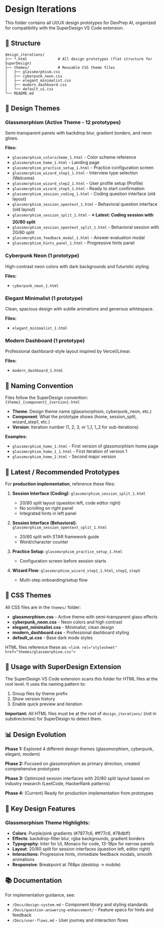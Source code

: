 # Design Iterations

This folder contains all UI/UX design prototypes for DevPrep AI, organized for compatibility with the SuperDesign VS Code extension.

## 📁 Structure

```
design_iterations/
├── *.html              # All design prototypes (flat structure for SuperDesign)
├── themes/             # Reusable CSS theme files
│   ├── glassmorphism.css
│   ├── cyberpunk_neon.css
│   ├── elegant_minimalist.css
│   ├── modern_dashboard.css
│   └── default_ui.css
└── README.md
```

## 🎨 Design Themes

### Glassmorphism (Active Theme - 12 prototypes)
Semi-transparent panels with backdrop blur, gradient borders, and neon glows.

**Files:**
- `glassmorphism_colorscheme_1.html` - Color scheme reference
- `glassmorphism_home_1.html` - Landing page
- `glassmorphism_practice_setup_1.html` - Practice configuration screen
- `glassmorphism_wizard_step1_1.html` - Interview type selection (Welcome)
- `glassmorphism_wizard_step2_1.html` - User profile setup (Profile)
- `glassmorphism_wizard_step5_1.html` - Ready to start confirmation
- `glassmorphism_session_coding_1.html` - Coding question interface (old layout)
- `glassmorphism_session_opentext_1.html` - Behavioral question interface (old layout)
- `glassmorphism_session_split_1.html` - **⭐ Latest: Coding session with 20/80 split**
- `glassmorphism_session_opentext_split_1.html` - Behavioral session with 20/80 split
- `glassmorphism_feedback_modal_1.html` - Answer evaluation modal
- `glassmorphism_hints_panel_1.html` - Progressive hints panel

### Cyberpunk Neon (1 prototype)
High-contrast neon colors with dark backgrounds and futuristic styling.

**Files:**
- `cyberpunk_neon_1.html`

### Elegant Minimalist (1 prototype)
Clean, spacious design with subtle animations and generous whitespace.

**Files:**
- `elegant_minimalist_1.html`

### Modern Dashboard (1 prototype)
Professional dashboard-style layout inspired by Vercel/Linear.

**Files:**
- `modern_dashboard_1.html`

## 📝 Naming Convention

Files follow the SuperDesign convention: `{theme}_{component}_{version}.html`

- **Theme**: Design theme name (glassmorphism, cyberpunk_neon, etc.)
- **Component**: What the prototype shows (home, session_split, wizard_step1, etc.)
- **Version**: Iteration number (1, 2, 3, or 1_1, 1_2 for sub-iterations)

**Examples:**
- `glassmorphism_home_1.html` - First version of glassmorphism home page
- `glassmorphism_home_1_1.html` - First iteration of version 1
- `glassmorphism_home_2.html` - Second major version

## 🎯 Latest / Recommended Prototypes

For **production implementation**, reference these files:

1. **Session Interface (Coding)**: `glassmorphism_session_split_1.html`
   - 20/80 split layout (question left, code editor right)
   - No scrolling on right panel
   - Integrated hints in left panel

2. **Session Interface (Behavioral)**: `glassmorphism_session_opentext_split_1.html`
   - 20/80 split with STAR framework guide
   - Word/character counter

3. **Practice Setup**: `glassmorphism_practice_setup_1.html`
   - Configuration screen before session starts

4. **Wizard Flow**: `glassmorphism_wizard_step1_1.html`, `step2`, `step5`
   - Multi-step onboarding/setup flow

## 🔧 CSS Themes

All CSS files are in the `themes/` folder:

- **glassmorphism.css** - Active theme with semi-transparent glass effects
- **cyberpunk_neon.css** - Neon colors and high contrast
- **elegant_minimalist.css** - Minimalist, clean design
- **modern_dashboard.css** - Professional dashboard styling
- **default_ui.css** - Base dark mode styles

HTML files reference these as: `<link rel="stylesheet" href="themes/glassmorphism.css">`

## 🚀 Usage with SuperDesign Extension

The SuperDesign VS Code extension scans this folder for HTML files at the root level. It uses the naming pattern to:

1. Group files by theme prefix
2. Show version history
3. Enable quick preview and iteration

**Important:** All HTML files must be at the root of `design_iterations/` (not in subdirectories) for SuperDesign to detect them.

## 📊 Design Evolution

**Phase 1:** Explored 4 different design themes (glassmorphism, cyberpunk, elegant, modern)

**Phase 2:** Focused on glassmorphism as primary direction, created comprehensive prototypes

**Phase 3:** Optimized session interfaces with 20/80 split layout based on industry research (LeetCode, HackerRank patterns)

**Phase 4:** (Current) Ready for production implementation from prototypes

## 🎨 Key Design Features

### Glassmorphism Theme Highlights:
- **Colors**: Purple/pink gradients (#7877c6, #ff77c6, #78dbff)
- **Effects**: backdrop-filter blur, rgba backgrounds, gradient borders
- **Typography**: Inter for UI, Monaco for code, 13-18px for narrow panels
- **Layout**: 20/80 split for session interfaces (question left, editor right)
- **Interactions**: Progressive hints, immediate feedback modals, smooth animations
- **Responsive**: Breakpoint at 768px (desktop → mobile)

## 📚 Documentation

For implementation guidance, see:
- `/Docs/design-system.md` - Component library and styling standards
- `/Docs/question-answering-enhancement/` - Feature specs for hints and feedback
- `/Docs/user-flows.md` - User journey and interaction flows
